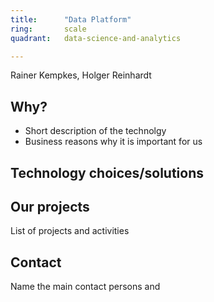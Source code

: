 ```yaml
---
title:      "Data Platform"
ring:       scale
quadrant:   data-science-and-analytics

---
```


Rainer Kempkes, Holger Reinhardt

## Why?
- Short description of the technolgy 
- Business reasons why it is important for us

## Technology choices/solutions


## Our projects 
List of projects and activities


## Contact
Name the main contact persons and 
